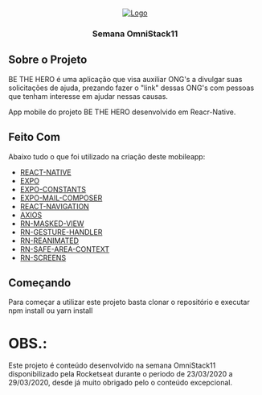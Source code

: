 <!-- PROJECT LOGO -->
<br />
<p align="center">
  <a href="https://rocketseat.com.br/week/inscricao/11.0" target="blank">
    <img src="https://redeinovadrogarias.s3-sa-east-1.amazonaws.com/Assinaturas/be-the-hero.svg" alt="Logo">
  </a>

  <h3 align="center">Semana OmniStack11</h3>
</p>


## Sobre o Projeto
  BE THE HERO é uma aplicação que visa auxiliar ONG's a divulgar suas solicitações de ajuda, prezando fazer o "link" dessas ONG's com  pessoas que tenham interesse em ajudar nessas causas.
  
  App mobile do projeto BE THE HERO desenvolvido em Reacr-Native.
 
  
 ## Feito Com
  Abaixo tudo o que foi utilizado na criação deste mobileapp:
  - [REACT-NATIVE](https://reactnative.dev/docs/0.6/communication-ios)
  - [EXPO](https://expo.io/)
  - [EXPO-CONSTANTS](https://docs.expo.io/versions/latest/sdk/constants/)
  - [EXPO-MAIL-COMPOSER](https://docs.expo.io/versions/latest/sdk/mail-composer/)
  - [REACT-NAVIGATION](https://reactnavigation.org/docs/getting-started)
  - [AXIOS](https://www.npmjs.com/package/axios)
  - [RN-MASKED-VIEW](https://github.com/react-native-community/react-native-masked-view)
  - [RN-GESTURE-HANDLER](https://github.com/software-mansion/react-native-gesture-handler)
  - [RN-REANIMATED](https://github.com/software-mansion/react-native-reanimated)
  - [RN-SAFE-AREA-CONTEXT](https://www.npmjs.com/package/react-native-safe-area-context)
  - [RN-SCREENS](https://github.com/software-mansion/react-native-screens)
  
 ## Começando
  Para começar a utilizar este projeto basta clonar o repositório e executar npm install ou yarn install
  
 
 # OBS.: 
  Este projeto é conteúdo desenvolvido na semana OmniStack11 disponibilizado pela Rocketseat durante o periodo de 23/03/2020 a 29/03/2020, desde já muito obrigado pelo o conteúdo excepcional.
